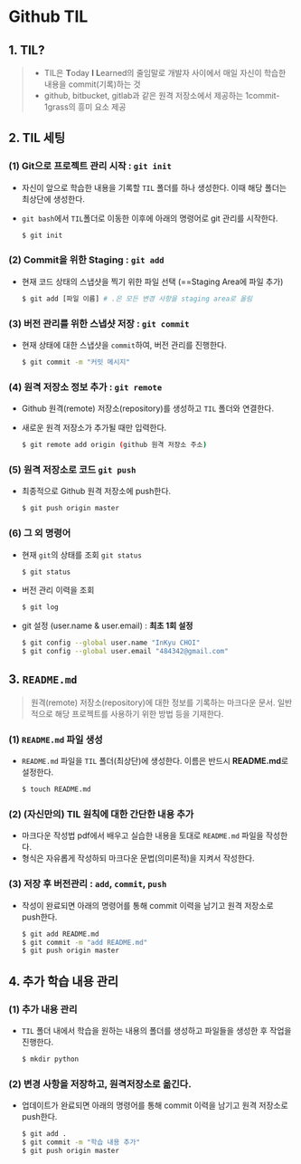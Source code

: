 # Github TIL

## 1. TIL?

> + TIL은 **T**oday **I** **L**earned의 줄임말로 개발자 사이에서 매일 자신이 학습한 내용을 commit(기록)하는 것
> + github, bitbucket, gitlab과 같은 원격 저장소에서 제공하는 1commit-1grass의 흥미 요소 제공

## 2. TIL 세팅

### (1) Git으로 프로젝트 관리 시작 : `git init`

+ 자신이 앞으로 학습한 내용을 기록할 `TIL` 폴더를 하나 생성한다. 이때 해당 폴더는 최상단에 생성한다.

+ `git bash`에서 `TIL`폴더로 이동한 이후에 아래의 명령어로 git 관리를 시작한다.

  ```bash
  $ git init
  ```



### (2) Commit을 위한 Staging : `git add`

+ 현재 코드 상태의 스냅샷을 찍기 위한 파일 선택 (==Staging Area에 파일 추가)

  ```bash
  $ git add [파일 이름] # .은 모든 변경 사항을 staging area로 올림
  ```



### (3) 버전 관리를 위한 스냅샷 저장 : `git commit`

+ 현재 상태에 대한 스냅샷을 `commit`하여, 버전 관리를 진행한다.

  ```bash
  $ git commit -m "커밋 메시지"
  ```



### (4) 원격 저장소 정보 추가 : `git remote`

+ Github 원격(remote) 저장소(repository)를 생성하고 `TIL` 폴더와 연결한다.

+ 새로운 원격 저장소가 추가될 때만 입력한다.

  ```bash
  $ git remote add origin (github 원격 저장소 주소)
  ```



### (5) 원격 저장소로 코드 `git push`

+ 최종적으로 Github 원격 저장소에 push한다.

  ```bash
  $ git push origin master
  ```



### (6) 그 외 명령어

+ 현재 `git`의 상태를 조회 `git status`

  ```bash
  $ git status
  ```

+ 버전 관리 이력을 조회

  ```bash
  $ git log
  ```

+ git 설정 (user.name & user.email) : **최초 1회 설정**

  ```bash
  $ git config --global user.name "InKyu CHOI"
  $ git config --global user.email "484342@gmail.com"
  ```

  

## 3. `README.md`

> 원격(remote) 저장소(repository)에 대한 정보를 기록하는 마크다운 문서. 일반적으로 해당 프로젝트를 사용하기 위한 방법 등을 기재한다.

### (1) `README.md` 파일 생성

+ `README.md` 파일을 `TIL` 폴더(최상단)에 생성한다. 이름은 반드시 **README.md**로 설정한다.

  ```bash
  $ touch README.md
  ```

  

### (2) (자신만의) TIL 원칙에 대한 간단한 내용 추가

+ 마크다운 작성법 pdf에서 배우고 실습한 내용을 토대로 `README.md` 파일을 작성한다.
+ 형식은 자유롭게 작성하되 마크다운 문법(의미론적)을 지켜서 작성한다.



### (3) 저장 후 버전관리 : `add`, `commit`, `push`

+ 작성이 완료되면 아래의 명령어를 통해 commit 이력을 남기고 원격 저장소로 push한다.

  ```bash
  $ git add README.md
  $ git commit -m "add README.md"
  $ git push origin master
  ```

  

## 4. 추가 학습 내용 관리

### (1) 추가 내용 관리

+ `TIL` 폴더 내에서 학습을 원하는 내용의 폴더를 생성하고 파일들을 생성한 후 작업을 진행한다.

  ```bash
  $ mkdir python
  ```



### (2) 변경 사항을 저장하고, 원격저장소로 옮긴다.

+ 업데이트가 완료되면 아래의 명령어를 통해 commit 이력을 남기고 원격 저장소로 push한다.

  ```bash
  $ git add .
  $ git commit -m "학습 내용 추가"
  $ git push origin master
  ```

  